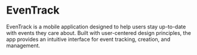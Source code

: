 # EvenTrack
EvenTrack is a mobile application designed to help users stay up-to-date with events they care about. Built with user-centered design principles, the app provides an intuitive interface for event tracking, creation, and management.
